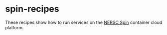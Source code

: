 # spin-recipes

These recipes show how to run services on the [NERSC Spin](https://www.nersc.gov/systems/spin/) container cloud platform.
